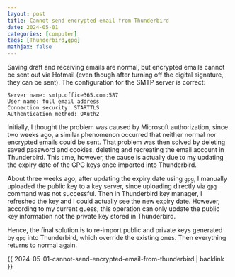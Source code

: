 ```yaml
---
layout: post
title: Cannot send encrypted email from Thunderbird
date: 2024-05-01
categories: [computer]
tags: [Thunderbird,gpg]
mathjax: false
---
```


Saving draft and receiving emails are normal, but encrypted emails cannot be sent out via Hotmail (even though after turning off the digital signature, they can be sent). The configuration for the SMTP server is correct:

```text
Server name: smtp.office365.com:587
User name: full email address
Connection security: STARTTLS
Authentication method: OAuth2
```

Initially, I thought the problem was caused by Microsoft authorization, since two weeks ago, a similar phenomenon occurred that neither normal nor encrypted emails could be sent. That problem was then solved by deleting saved password and cookies, deleting and recreating the email account in Thunderbird. This time, however, the cause is actually due to my updating the expiry date of the GPG keys once imported into Thunderbird.

About three weeks ago, after updating the expiry date using `gpg`, I manually uploaded the public key to a key server, since uploading directly via `gpg` command was not successful. Then in Thunderbird key manager, I refreshed the key and I could actually see the new expiry date. However, according to my current guess, this operation can only update the public key information not the private key stored in Thunderbird.

Hence, the final solution is to re-import public and private keys generated by `gpg` into Thunderbird, which override the existing ones. Then everything returns to normal again.

{{ 2024-05-01-cannot-send-encrypted-email-from-thunderbird | backlink }}
